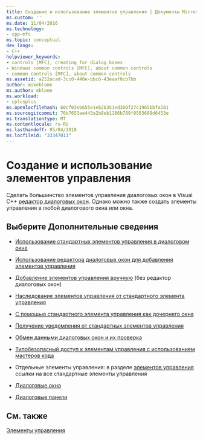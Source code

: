 ```yaml
---
title: Создание и использование элементов управления | Документы Microsoft
ms.custom: ''
ms.date: 11/04/2016
ms.technology:
- cpp-mfc
ms.topic: conceptual
dev_langs:
- C++
helpviewer_keywords:
- controls [MFC], creating for dialog boxes
- Windows common controls [MFC], about common controls
- common controls [MFC], about common controls
ms.assetid: a252acad-3cc0-440e-bbc6-43eaaf8cb7bb
author: mikeblome
ms.author: mblome
ms.workload:
- cplusplus
ms.openlocfilehash: 60cf03eb655e1eb26351ed300f27c1965bbfa281
ms.sourcegitcommit: 76b7653ae443a2b8eb1186b789f8503609d6453e
ms.translationtype: MT
ms.contentlocale: ru-RU
ms.lasthandoff: 05/04/2018
ms.locfileid: "33347011"
---
```

# <a name="making-and-using-controls"></a>Создание и использование элементов управления
Сделать большинство элементов управления диалоговых окон в Visual C++ [редактор диалоговых окон](../windows/dialog-editor.md). Однако можно также создать элементы управления в любой диалогового окна или окна.  
  
## <a name="what-do-you-want-to-know-more-about"></a>Выберите Дополнительные сведения  
  
-   [Использование стандартных элементов управления в диалоговом окне](../mfc/using-common-controls-in-a-dialog-box.md)  
  
-   [Использование редактора диалоговых окон для добавления элементов управления](../mfc/using-the-dialog-editor-to-add-controls.md)  
  
-   [Добавление элементов управления вручную](../mfc/adding-controls-by-hand.md) (без редактор диалоговых окон)  
  
-   [Наследование элементов управления от стандартного элемента управления](../mfc/deriving-controls-from-a-standard-control.md)  
  
-   [С помощью стандартного элемента управления как дочернего окна](../mfc/using-a-common-control-as-a-child-window.md)  
  
-   [Получение уведомления от стандартных элементов управления](../mfc/receiving-notification-from-common-controls.md)  
  
-   [Обмен данными диалоговых окон и их проверка](../mfc/dialog-data-exchange-and-validation.md)  
  
-   [Типобезопасный доступ к элементам управления с использованием мастеров кода](../mfc/type-safe-access-to-controls-with-code-wizards.md)  
  
-   Отдельные элементы управления: в разделе [элементов управления](../mfc/controls-mfc.md) ссылки на все стандартные элементы управления  
  
-   [Диалоговые окна](../mfc/dialog-boxes.md)  
  
-   [Диалоговые панели](../mfc/dialog-bars.md)  
  
## <a name="see-also"></a>См. также  
 [Элементы управления](../mfc/controls-mfc.md)

